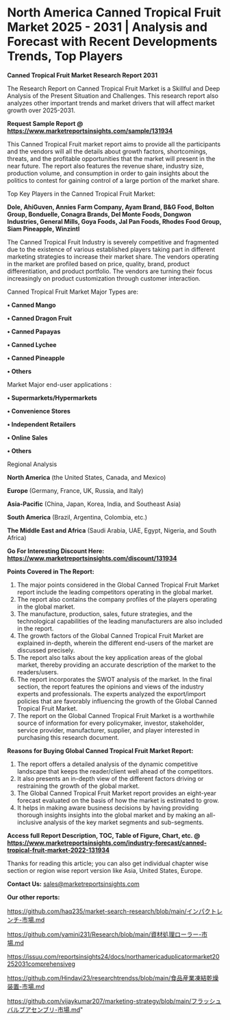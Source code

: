# North America Canned Tropical Fruit Market 2025 - 2031 | Analysis and Forecast with Recent Developments Trends, Top Players

<strong>Canned Tropical Fruit Market Research Report 2031</strong>

The Research Report on Canned Tropical Fruit Market is a Skillful and Deep Analysis of the Present Situation and Challenges. This research report also analyzes other important trends and market drivers that will affect market growth over 2025-2031.

<strong>Request Sample Report @ <a href=https://www.marketreportsinsights.com/sample/131934>https://www.marketreportsinsights.com/sample/131934</a></strong>

This Canned Tropical Fruit market report aims to provide all the participants and the vendors will all the details about growth factors, shortcomings, threats, and the profitable opportunities that the market will present in the near future. The report also features the revenue share, industry size, production volume, and consumption in order to gain insights about the politics to contest for gaining control of a large portion of the market share.

Top Key Players in the Canned Tropical Fruit Market:

<strong>Dole, AhiGuven, Annies Farm Company, Ayam Brand, B&G Food, Bolton Group, Bonduelle, Conagra Brands, Del Monte Foods, Dongwon Industries, General Mills, Goya Foods, Jal Pan Foods, Rhodes Food Group, Siam Pineapple, Winzintl</strong>

The Canned Tropical Fruit Industry is severely competitive and fragmented due to the existence of various established players taking part in different marketing strategies to increase their market share. The vendors operating in the market are profiled based on price, quality, brand, product differentiation, and product portfolio. The vendors are turning their focus increasingly on product customization through customer interaction.

Canned Tropical Fruit Market Major Types are:

<strong>• Canned Mango

• Canned Dragon Fruit

• Canned Papayas

• Canned Lychee

• Canned Pineapple

• Others</strong>

Market Major end-user applications :

<strong>• Supermarkets/Hypermarkets

• Convenience Stores

• Independent Retailers

• Online Sales

• Others</strong>

Regional Analysis

</u><strong><b>North America</b></strong> (the United States, Canada, and Mexico)

<strong><b>Europe </b></strong>(Germany, France, UK, Russia, and Italy)

<strong><b>Asia-Pacific</b></strong> (China, Japan, Korea, India, and Southeast Asia)

<strong><b>South America</b></strong> (Brazil, Argentina, Colombia, etc.)

<strong><b>The Middle East and Africa</b></strong> (Saudi Arabia, UAE, Egypt, Nigeria, and South Africa)

<strong>Go For Interesting Discount Here: <a href=https://www.marketreportsinsights.com/discount/131934>https://www.marketreportsinsights.com/discount/131934</a></strong>

<strong>Points Covered in The Report:</strong>
<ol>
  <li>The major points considered in the Global Canned Tropical Fruit Market report include the leading competitors operating in the global market.</li>
  <li>The report also contains the company profiles of the players operating in the global market.</li>
  <li>The manufacture, production, sales, future strategies, and the technological capabilities of the leading manufacturers are also included in the report.</li>
  <li>The growth factors of the Global Canned Tropical Fruit Market are explained in-depth, wherein the different end-users of the market are discussed precisely.</li>
  <li>The report also talks about the key application areas of the global market, thereby providing an accurate description of the market to the readers/users.</li>
  <li>The report incorporates the SWOT analysis of the market. In the final section, the report features the opinions and views of the industry experts and professionals. The experts analyzed the export/import policies that are favorably influencing the growth of the Global Canned Tropical Fruit Market.</li>
  <li>The report on the Global Canned Tropical Fruit Market is a worthwhile source of information for every policymaker, investor, stakeholder, service provider, manufacturer, supplier, and player interested in purchasing this research document.</li>
</ol>
<strong>Reasons for Buying Global Canned Tropical Fruit Market Report:</strong>

<ol>
  <li>The report offers a detailed analysis of the dynamic competitive landscape that keeps the reader/client well ahead of the competitors.</li>
  <li>It also presents an in-depth view of the different factors driving or restraining the growth of the global market.</li>
  <li>The Global Canned Tropical Fruit Market report provides an eight-year forecast evaluated on the basis of how the market is estimated to grow.</li>
  <li>It helps in making aware business decisions by having providing thorough insights insights into the global market and by making an all-inclusive analysis of the key market segments and sub-segments.</li>
</ol>
<strong>Access full Report Description, TOC, Table of Figure, Chart, etc. @ <a href=https://www.marketreportsinsights.com/industry-forecast/canned-tropical-fruit-market-2022-131934>https://www.marketreportsinsights.com/industry-forecast/canned-tropical-fruit-market-2022-131934</a></strong>


Thanks for reading this article; you can also get individual chapter wise section or region wise report version like Asia, United States, Europe.

<strong>Contact Us:</strong>
sales@marketreportsinsights.com

<strong>Our other reports:</strong>

<a href=https://github.com/haq235/market-search-research/blob/main/インパクトレンチ-市場.md>https://github.com/haq235/market-search-research/blob/main/インパクトレンチ-市場.md</a>

<a href=https://github.com/yamini231/Research/blob/main/資材処理ローラー-市場.md>https://github.com/yamini231/Research/blob/main/資材処理ローラー-市場.md</a>

<a href=https://issuu.com/reportsinsights24/docs/northamericaduplicatormarket20252031comprehensiveg>https://issuu.com/reportsinsights24/docs/northamericaduplicatormarket20252031comprehensiveg</a>

<a href=https://github.com/Hindavi23/researchtrendss/blob/main/食品産業凍結乾燥装置-市場.md>https://github.com/Hindavi23/researchtrendss/blob/main/食品産業凍結乾燥装置-市場.md</a>

<a href=https://github.com/vijaykumar207/marketing-strategy/blob/main/フラッシュバルブアセンブリ-市場.md>https://github.com/vijaykumar207/marketing-strategy/blob/main/フラッシュバルブアセンブリ-市場.md</a>"
